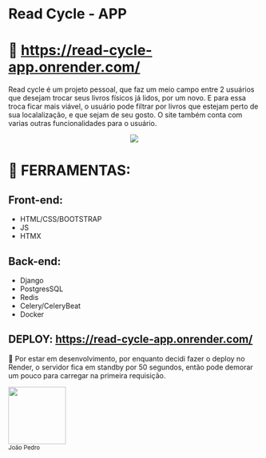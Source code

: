  # Read Cycle - APP
 
#  🚀 https://read-cycle-app.onrender.com/

 Read cycle é um projeto pessoal, que faz um meio campo entre 2 usuários que desejam trocar seus livros físicos já lidos, por um novo.
 E para essa troca ficar mais viável, o usuário pode filtrar por livros que estejam perto de sua localalização, e que sejam de seu gosto.
 O site também conta com varias outras funcionalidades para o usuário. 
 


<p align="center">
<img src="http://img.shields.io/static/v1?label=STATUS&message=Desenvolvimento&color=GREEN&style=for-the-badge">
</p>

# 🔨 FERRAMENTAS:
## Front-end:
- HTML/CSS/BOOTSTRAP
- JS
- HTMX

## Back-end:
- Django
- PostgresSQL
- Redis
- Celery/CeleryBeat
- Docker


## DEPLOY: https://read-cycle-app.onrender.com/


💬 Por estar em desenvolvimento, por enquanto decidi fazer o deploy no Render, o servidor fica em standby por 50 segundos, então pode demorar um pouco para carregar na primeira requisição.




<img loading="lazy" src="https://avatars.githubusercontent.com/u/88624922?v=4" width=115><br><sub>João Pedro</sub>
